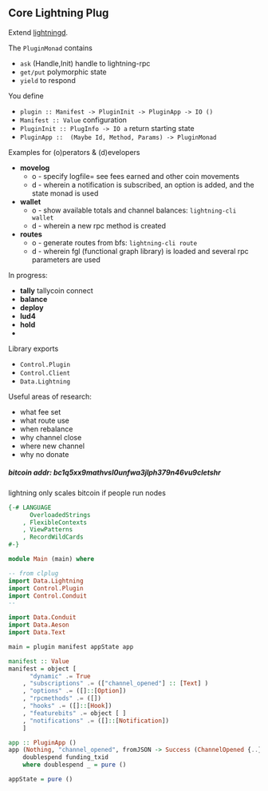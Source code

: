 
## Core Lightning Plug

Extend [lightningd](https://lightning.readthedocs.io/PLUGINS.html).

The `PluginMonad` contains
- `ask` (Handle,Init) handle to lightning-rpc
- `get/put` polymorphic state
- `yield` to respond

You define
- `plugin :: Manifest -> PluginInit -> PluginApp -> IO ()`
- `Manifest :: Value` configuration
- `PluginInit :: PlugInfo -> IO a` return starting state
- `PluginApp ::  (Maybe Id, Method, Params) -> PluginMonad`

Examples for (o)perators & (d)evelopers 
- **movelog**
    - o - specify logfile= see fees earned and other coin movements
    - d - wherein a notification is subscribed, an option is added, and the state monad is used
- **wallet** 
    - o - show available totals and channel balances: `lightning-cli wallet`
    - d - wherein a new rpc method is created
- **routes** 
    - o - generate routes from bfs: `lightning-cli route` 
    - d - wherein fgl (functional graph library) is loaded and several rpc parameters are used
    
In progress: 
- **tally** tallycoin connect
- **balance** 
- **deploy** 
- **lud4** 
- **hold**
- 

Library exports 
- `Control.Plugin`
- `Control.Client`
- `Data.Lightning`

Useful areas of research:
- what fee set
- what route use
- when rebalance
- why channel close
- where new channel
- why no donate

##### bitcoin addr: bc1q5xx9mathvsl0unfwa3jlph379n46vu9cletshr

lightning only scales bitcoin if people run nodes

```haskell  
{-# LANGUAGE 
      OverloadedStrings 
    , FlexibleContexts 
    , ViewPatterns
    , RecordWildCards
#-} 

module Main (main) where

-- from clplug
import Data.Lightning 
import Control.Plugin  
import Control.Conduit
--

import Data.Conduit 
import Data.Aeson
import Data.Text

main = plugin manifest appState app

manifest :: Value 
manifest = object [
      "dynamic" .= True
    , "subscriptions" .= (["channel_opened"] :: [Text] ) 
    , "options" .= ([]::[Option])
    , "rpcmethods" .= ([]) 
    , "hooks" .= ([]::[Hook])
    , "featurebits" .= object [ ]
    , "notifications" .= ([]::[Notification])
    ] 

app :: PluginApp () 
app (Nothing, "channel_opened", fromJSON -> Success (ChannelOpened {..})) = do
    doublespend funding_txid 
    where doublespend _ = pure ()

appState = pure () 
```      

